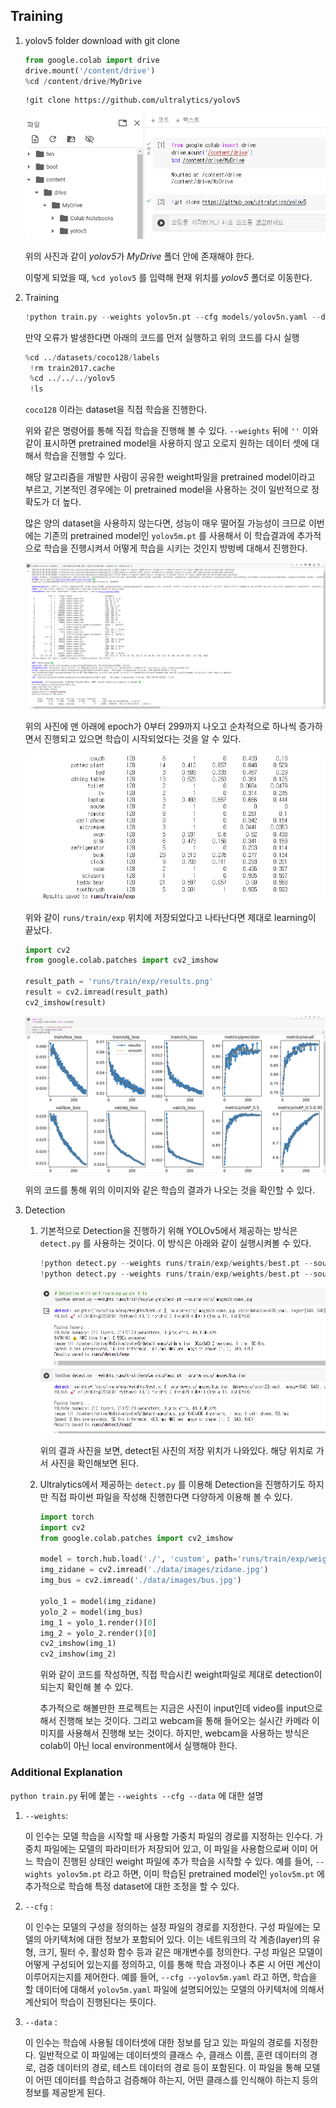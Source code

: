 ## Training

1. yolov5 folder download with git clone
    ```python
    from google.colab import drive
    drive.mount('/content/drive')
    %cd /content/drive/MyDrive
    ```
    ```
    !git clone https://github.com/ultralytics/yolov5
    ```
    <img src="./config/yolov5_download.png">
    
    위의 사진과 같이 *yolov5*가 *MyDrive* 폴더 안에 존재해야 한다.

    이렇게 되었을 때, `%cd yolov5` 를 입력해 현재 위치를 *yolov5* 폴더로 이동한다.

2. Training
    ```python
    !python train.py --weights yolov5n.pt --cfg models/yolov5n.yaml --data coco128.yaml --epochs 300 --batch-size 32
    ```

    만약 오류가 발생한다면 아래의 코드를 먼저 실행하고 위의 코드를 다시 실행
   ```python
   %cd ../datasets/coco128/labels
    !rm train2017.cache
    %cd ../../../yolov5
    !ls
   ```
    `coco128` 이라는 dataset을 직접 학습을 진행한다.

    위와 같은 명령어를 통해 직접 학습을 진행해 볼 수 있다. `--weights` 뒤에 `''` 이와 같이 표시하면 pretrained model을 사용하지 않고 오로지 원하는 데이터 셋에 대해서 학습을 진행할 수 있다.
    
    해당 알고리즘을 개발한 사람이 공유한 weight파일을 pretrained model이라고 부르고, 기본적인 경우에는 이 pretrained model을 사용하는 것이 일반적으로 정확도가 더 높다.

    많은 양의 dataset을 사용하지 않는다면, 성능이 매우 떨어질 가능성이 크므로 이번에는 기존의 pretrained model인 `yolov5m.pt` 를 사용해서 이 학습결과에 추가적으로 학습을 진행시켜서 어떻게 학습을 시키는 것인지 방벙베 대해서 진행한다.

    <img src="./config/training.png">

    위의 사진에 맨 아래에 epoch가 0부터 299까지 나오고 순차적으로 하나씩 증가하면서 진행되고 있으면 학습이 시작되었다는 것을 알 수 있다.

    <img src="./config/training_last.png">
    
    위와 같이 `runs/train/exp` 위치에 저장되었다고 나타난다면 제대로 learning이 끝났다.

    ```python
    import cv2
    from google.colab.patches import cv2_imshow

    result_path = 'runs/train/exp/results.png'
    result = cv2.imread(result_path)
    cv2_imshow(result)
    ```
    <img src="./config/training_result.png">
    
    위의 코드를 통해 위의 이미지와 같은 학습의 결과가 나오는 것을 확인할 수 있다.
    
4. Detection
    1. 기본적으로 Detection을 진행하기 위해 YOLOv5에서 제공하는 방식은 `detect.py` 를 사용하는 것이다. 이 방식은 아래와 같이 실행시켜볼 수 있다.
        ```python
        !python detect.py --weights runs/train/exp/weights/best.pt --source data/images/bus.jpg
        !python detect.py --weights runs/train/exp/weights/best.pt --source data/images/zidane.jpg
        ```

        <img src="./config/detect_py.png">

        위의 결과 사진을 보면, detect된 사진의 저장 위치가 나와있다. 해당 위치로 가서 사진을 확인해보면 된다.


    2. Ultralytics에서 제공하는 `detect.py` 를 이용해 Detection을 진행하기도 하지만 직접 파이썬 파일을 작성해 진행한다면 다양하게 이용해 볼 수 있다.
        ```python
        import torch
        import cv2
        from google.colab.patches import cv2_imshow

        model = torch.hub.load('./', 'custom', path='runs/train/exp/weights/best.pt', source='local', force_reload=True, trust_repo=True)
        img_zidane = cv2.imread('./data/images/zidane.jpg')
        img_bus = cv2.imread('./data/images/bus.jpg')

        yolo_1 = model(img_zidane)
        yolo_2 = model(img_bus)
        img_1 = yolo_1.render()[0]
        img_2 = yolo_2.render()[0]
        cv2_imshow(img_1)
        cv2_imshow(img_2)
        ```
        위와 같이 코드를 작성하면, 직접 학습시킨 weight파일로 제대로 detection이 되는지 확인해 볼 수 있다.

        추가적으로 해볼만한 프로젝트는 지금은 사진이 input인데 video를 input으로 해서 진행해 보는 것이다. 그리고 webcam을 통해 들어오는 실시간 카메라 이미지를 사용해서 진행해 보는 것이다. 하지만, webcam을 사용하는 방식은 colab이 아닌 local environment에서 실행해야 한다.
        
### Additional Explanation
`python train.py` 뒤에 붙는 `--weights --cfg --data` 에 대한 설명

1. `--weights`:

    이 인수는 모델 학습을 시작할 때 사용할 가중치 파일의 경로를 지정하는 인수다. 가중치 파일에는 모델의 파라미터가 저장되어 있고, 이 파일을 사용함으로써 이미 어느 학습이 진행된 상태인 weight 파일에 추가 학습을 시작할 수 있다. 예를 들어, `--wights yolov5m.pt` 라고 하면, 이미 학습된 pretrained model인 `yolov5m.pt` 에 추가적으로 학습해 특정 dataset에 대한 조정을 할 수 있다.
    
2. `--cfg` :

    이 인수는 모델의 구성을 정의하는 설정 파일의 경로를 지정한다. 구성 파일에는 모델의 아키텍처에 대한 정보가 포함되어 있다. 이는 네트워크의 각 계층(layer)의 유형, 크기, 필터 수, 활성화 함수 등과 같은 매개변수를 정의한다. 구성 파일은 모델이 어떻게 구성되어 있는지를 정의하고, 이를 통해 학습 과정이나 추론 시 어떤 계산이 이루어지는지를 제어한다. 예를 들어, `--cfg --yolov5m.yaml` 라고 하면, 학습을 할 데이터에 대해서 `yolov5m.yaml` 파일에 설명되어있는 모델의 아키텍처에 의해서 계산되어 학습이 진행된다는 뜻이다.

3. `--data` :

    이 인수는 학습에 사용될 데이터셋에 대한 정보를 담고 있는 파일의 경로를 지정한다. 일반적으로 이 파일에는 데이터셋의 클래스 수, 클래스 이름, 훈련 데이터의 경로, 검증 데이터의 경로, 테스트 데이터의 경로 등이 포함된다. 이 파일을 통해 모델이 어떤 데이터를 학습하고 검증해야 하는지, 어떤 클래스를 인식해야 하는지 등의 정보를 제공받게 된다.
